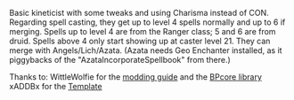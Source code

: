 Basic kineticist with some tweaks and using Charisma instead of CON.
Regarding spell casting, they get up to level 4 spells normally and up to 6 if merging.
Spells up to level 4 are from the Ranger class; 5 and 6 are from druid.
Spells above 4 only start showing up at caster level 21.
They can merge with Angels/Lich/Azata. (Azata needs Geo Enchanter installed, as it piggybacks of the "AzataIncorporateSpellbook" from there.)

Thanks to:
WittleWolfie for the [modding guide](https://github.com/WittleWolfie/OwlcatModdingWiki/wiki)﻿ and the [BPcore library﻿](https://github.com/WittleWolfie/WW-Blueprint-Core)
xADDBx for the [Template](https://github.com/xADDBx/OwlcatNuGetTemplates)
